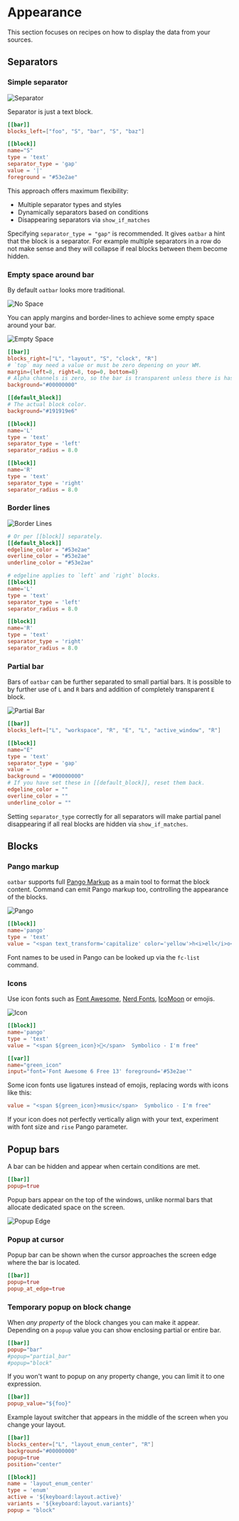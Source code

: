 # Appearance

This section focuses on recipes on how to display the data from your sources.

<!-- toc -->

## Separators

### Simple separator

![Separator](separator.png)

Separator is just a text block.

```toml
[[bar]]
blocks_left=["foo", "S", "bar", "S", "baz"]

[[block]]
name="S"
type = 'text'
separator_type = 'gap'
value = '|'
foreground = "#53e2ae"
```
 
This approach offers maximum flexibility: 
* Multiple separator types and styles
* Dynamically separators based on conditions
* Disappearing separators via `show_if_matches`

Specifying `separator_type = "gap"` is recommended. It gives `oatbar` a hint that the block is
a separator. For example multiple separators in a row do not make sense and
they will collapse if real blocks between them become hidden.

### Empty space around bar

By default `oatbar` looks more traditional.

![No Space](no-space.png)

You can apply margins and border-lines to achieve some empty space around your bar.

![Empty Space](empty-space.png)

```toml
[[bar]]
blocks_right=["L", "layout", "S", "clock", "R"]
# `top` may need a value or must be zero depening on your WM.
margin={left=8, right=8, top=0, bottom=8}
# Alpha channels is zero, so the bar is transparent unless there is has a block.
background="#00000000"

[[default_block]]
# The actual block color.
background="#191919e6"

[[block]]
name='L'
type = 'text'
separator_type = 'left'
separator_radius = 8.0

[[block]]
name='R'
type = 'text'
separator_type = 'right'
separator_radius = 8.0
```

### Border lines

![Border Lines](border-lines.png)

```toml
# Or per [[block]] separately.
[[default_block]]
edgeline_color = "#53e2ae"
overline_color = "#53e2ae"
underline_color = "#53e2ae"

# edgeline applies to `left` and `right` blocks.
[[block]]
name='L'
type = 'text'
separator_type = 'left'
separator_radius = 8.0

[[block]]
name='R'
type = 'text'
separator_type = 'right'
separator_radius = 8.0
```


### Partial bar

Bars of `oatbar` can be further separated to small partial bars. It is possible
to by further use of `L` and `R` bars and addition of completely transparent `E` block.

![Partial Bar](partial-bar.png)

```toml
[[bar]]
blocks_left=["L", "workspace", "R", "E", "L", "active_window", "R"]

[[block]]
name="E"
type = 'text'
separator_type = 'gap'
value = ' '
background = "#00000000"
# If you have set these in [[default_block]], reset them back.
edgeline_color = ""
overline_color = ""
underline_color = ""
```

Setting `separator_type` correctly for all separators will make partial panel
disappearing if all real blocks are hidden via `show_if_matches`.

## Blocks

### Pango markup

`oatbar` supports full [Pango Markup](https://docs.gtk.org/Pango/pango_markup.html)
as a main tool to format the block content. Command can emit Pango markup too, controlling
the appearance of the blocks.

![Pango](pango.png)

```toml
[[block]]
name='pango'
type = 'text'
value = "<span text_transform='capitalize' color='yellow'>h<i>ell</i>o</span> <span color='lawngreen'>World</span>"
```

Font names to be used in Pango can be looked up via the `fc-list` command.

### Icons

Use icon fonts such as [Font Awesome](https://fontawesome.com/),
[Nerd Fonts](https://www.nerdfonts.com/), [IcoMoon](https://icomoon.io/) or emojis.

![Icon](icon.png)

```toml
[[block]]
name='pango'
type = 'text'
value = "<span ${green_icon}></span>  Symbolico - I'm free"

[[var]]
name="green_icon"
input="font='Font Awesome 6 Free 13' foreground='#53e2ae'"
```

Some icon fonts use ligatures instead of emojis, replacing words with icons like this:

```toml
value = "<span ${green_icon}>music</span>  Symbolico - I'm free"
```

If your icon does not perfectly vertically align with your text, experiment with font size and `rise` Pango parameter.

## Popup bars

A bar can be hidden and appear when certain conditions are met.

```toml
[[bar]]
popup=true
```

Popup bars appear on the top of the windows, unlike normal bars that
allocate dedicated space on the screen.

![Popup Edge](popup-edge.png)

### Popup at cursor

Popup bar can be shown when the cursor approaches the screen edge where the bar is located.

```toml
[[bar]]
popup=true
popup_at_edge=true  
```

### Temporary popup on block change

When *any property* of the block changes you can make it appear. Depending on a `popup`
value you can show enclosing partial or entire bar.

```toml
[[bar]]
popup="bar"
#popup="partial_bar"
#popup="block"
```

If you won't want to popup on any property change, you can limit it to one expression.

```toml
[[bar]]
popup_value="${foo}"
```

Example layout switcher that appears in the middle of the screen when you change your layout.

```toml
[[bar]]
blocks_center=["L", "layout_enum_center", "R"]
background="#00000000"
popup=true
position="center"

[[block]]
name = 'layout_enum_center'
type = 'enum'
active = '${keyboard:layout.active}'
variants = '${keyboard:layout.variants}'
popup = "block"
```
